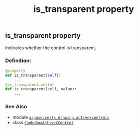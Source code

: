 ﻿---
title: is_transparent property
second_title: Aspose.Cells for Python via .NET API References
description: 
type: docs
weight: 230
url: /aspose.cells.drawing.activexcontrols/comboboxactivexcontrol/is_transparent/
is_root: false
---

## is_transparent property


Indicates whether the control is transparent.
### Definition:
```python
@property
def is_transparent(self):
    ...
@is_transparent.setter
def is_transparent(self, value):
    ...
```

### See Also
* module [`aspose.cells.drawing.activexcontrols`](../../)
* class [`ComboBoxActiveXControl`](/cells/python-net/aspose.cells.drawing.activexcontrols/comboboxactivexcontrol)
